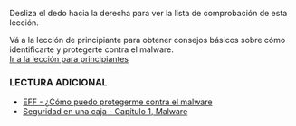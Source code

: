 [Title]: # (¿Y ahora qué?)
[Order]: # (3)

Desliza el dedo hacia la derecha para ver la lista de comprobación de esta lección. 

Vá a la lección de principiante para obtener consejos básicos sobre cómo identificarte y protegerte contra el malware.  
[Ir a la lección para principiantes](umbrella://lesson/malware/0) 

### LECTURA ADICIONAL

* [EFF - ¿Cómo puedo protegerme contra el malware](https://ssd.eff.org/en/module/how-do-i-protect-myself-against-malware) 
* [Seguridad en una caja - Capítulo 1, Malware](https://securityinabox.org/chapter-1)
